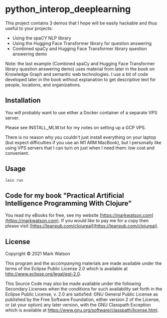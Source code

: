 # python_interop_deeplearning

This project contains 3 demos that I hope will be easily hackable and thus
useful to your projects:

- Using the spaCY NLP library
- Using the Hugging Face Transformer library for question answering
- Combined spaCy and Hugging Face Transformer library question answering demo

Note: the last example (Combined spaCy and Hugging Face Transformer library question answering demo)
uses material from later in the book on Knowledge Graph and semantic web technologies. I use a bit of
code developed later in the book without explanation to get descriptive text for people,
locations, and organizations.

## Installation

You will probably want to use either a Docker container of a separate VPS server.

Please see INSTALL_MLW.txt for my notes on setting up a GCP VPS.

There is no reason why you couldn't just install everything on your laptop
(but expect difficulties if you use an M1 ARM MacBook), but I personally like
using VPS servers that I can turn on just when I need them: low cost and
convenient.

## Usage

    lein run

## Code for my book "Practical Artificial Intelligence Programming With Clojure"

You read my eBooks for free, see my
website [https://markwatson.com](https://markwatson.com). If you would like to pay me for a copy then please visit [https://leanpub.com/clojureai](https://leanpub.com/clojureai).

## License

Copyright © 2021 Mark Watson

This program and the accompanying materials are made available under the
terms of the Eclipse Public License 2.0 which is available at
http://www.eclipse.org/legal/epl-2.0.

This Source Code may also be made available under the following Secondary
Licenses when the conditions for such availability set forth in the Eclipse
Public License, v. 2.0 are satisfied: GNU General Public License as published by
the Free Software Foundation, either version 2 of the License, or (at your
option) any later version, with the GNU Classpath Exception which is available
at https://www.gnu.org/software/classpath/license.html.
